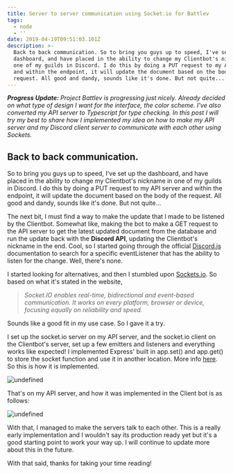 ```yaml
---
title: Server to server communication using Socket.io for Battlev
tags:
  - node
  - ''
date: 2019-04-19T09:51:03.101Z
description: >-
  Back to back communication. So to bring you guys up to speed, I've set up the
  dashboard, and have placed in the ability to change my Clientbot's nickname in
  one of my guilds in Discord. I do this by doing a PUT request to my API server
  and within the endpoint, it will update the document based on the body of the
  request. All good and dandy, sounds like it's done. But not quite...
---
```

<p><em><strong>Progress Update:&nbsp;</strong>Project Battlev is progressing just nicely. Already decided on what type of design I want for the interface, the color scheme. I've also converted my API server to Typescript for type checking. In this post I will try my best to share how I implemented my idea on how to make my API server and my Discord client server to communicate with each other using Sockets.</em></p>

<h2>Back to back communication.</h2>

<p>So to bring you guys up to speed, I've set up the dashboard, and have placed in the ability to change my Clientbot's nickname in one of my guilds in Discord. I do this by doing a PUT request to my API server and within the endpoint, it will update the document based on the body of the request. All good and dandy, sounds like it's done. But not quite...</p>

<p>The next bit, I must find a way to make the update that I made to be listened by the Clientbot. Somewhat like, making the bot to make a GET request to the API server to get the latest updated document from the database and run the update back with the <strong>Discord API</strong>, updating the Clientbot's nickname in the end. Cool, so I started going through the official <a href="https://discord.js.org/#/" target="_blank" rel="noopener" title="discord.js">Discord.js</a> documentation to search for a specific eventListener that has the ability to listen for the change. Well, there's none.</p>

<p>I started looking for alternatives, and then I stumbled upon <a href="https://socket.io/" target="_blank" rel="noopener" title="sockets.io">Sockets.io</a>. So based on what it's stated in the website,&nbsp;</p>

<blockquote>

<p><i class="larger">Socket.IO enables real-time, bidirectional and event-based communication.&nbsp;</i><i>It works on every platform, browser or device, focusing equally on reliability and speed.&nbsp;</i></p>

</blockquote>

<p>Sounds like a good fit in my use case. So I gave it a try.</p>

<p>I set up the socket.io server on my API server, and the socket.io client on the Clientbot's server, set up a few emitters and listeners and everything works like expected! I implemented Express' built in app.set() and app.get() to store the socket function and use it in another location. More info <a href="https://expressjs.com/en/api.html#app.set" target="_blank" rel="noopener" title="app.set()">here</a>. So this is how it is implemented.</p>

<p><img src="https://cdn.buttercms.com/LtYsvUjAS4pahYgJvRPg" alt="undefined" /></p>

<p>That's on my API server, and how it was implemented in the Client bot is as follows:</p>

<p><img src="https://cdn.buttercms.com/kDagYABXRxuZta9rNnou" alt="undefined" /></p>

<p>With that, I managed to make the servers talk to each other. This is a really early implementation and I wouldn't say its production ready yet but it's a good starting point to work your way up. I will continue to update more about this in the future.</p>

<p>With that said, thanks for taking your time reading!&nbsp;</p>

<p></p>
